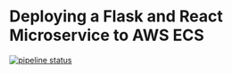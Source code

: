 # Deploying a Flask and React Microservice to AWS ECS

[![pipeline status](https://gitlab.com/testdriven/flask-react-auth/badges/master/pipeline.svg)](https://gitlab.com/testdriven/flask-react-auth/commits/master)
